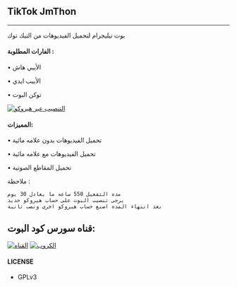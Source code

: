 ## TikTok JmThon
---

بوت تيليجرام لتحميل الفيديوهات من التيك توك


#### الفارات المطلوبة :
• الأيبي هاش

• الأيبب ايدي

• توكن البوت

[![التنصيب عبر هيروكو](https://www.herokucdn.com/deploy/button.svg)](https://heroku.com/deploy?template=https:/vi2nn/github.com//TikTok)

#### المميزات:

• تحميل الفيديوهات بدون علامه مائية

• تحميل الفيديوهات مع علامه مائية

• تحميل المقاطع الصوتية


ملاحظة :

```
مده التفعيل 550 ساعه ما يعادل 30 يوم
يرجى تنصيب البوت على حساب هيروكو جديد
بعد انتهاء المده اصنع حساب هيروكو اخرى ونصب ثانية 
```

## قناه سورس كود البوت:

[![القناه](https://img.shields.io/badge/TG-Channel-30302f?style=flat&logo=telegram)](https://t.me/jmthon)
[![الكروب](https://img.shields.io/badge/TG-Group-30302f?style=flat&logo=telegram)](https://t.me/GROUPJmthon)


#### LICENSE
- GPLv3
